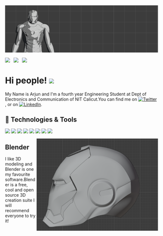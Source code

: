 [![Header](https://github.com/Arjunumesh11/Arjunumesh11/blob/master/iron_man_blender.png "Header")](https://github.com/Arjunumesh11/Arjunumesh11)
<p align='center'>

<a href="https://twitter.com/ArjunUS11"><img height="30" src="https://github.com/WaylonWalker/WaylonWalker/blob/main/icon/twitter.png?raw=true"></a>&nbsp;&nbsp;
<a href="https://instagram.com/arjun_us11"><img height="30" src="https://github.com/WaylonWalker/WaylonWalker/blob/main/icon/instagram.jpg?raw=true"></a>&nbsp;&nbsp;
<a href=" https://in.linkedin.com/in/arjun-u-s-304363166"><img height="30" src="https://github.com/WaylonWalker/WaylonWalker/blob/main/icon/linkedin.png?raw=true"></a>
</p>

# Hi people! <img src="https://raw.githubusercontent.com/MartinHeinz/MartinHeinz/master/wave.gif" width="30px">

My Name is Arjun and I'm a fourth year Engineering Student at Dept of Electronics and Communication of NIT Calicut.You can find me on [![Twitter][1.2]][1],  or on [![LinkedIn][3.2]][3].

## 🔧 Technologies & Tools
![](https://img.shields.io/badge/OS-Linux-informational?style=flat&logo=linux&logoColor=white&color=2bbc8a)
![](https://img.shields.io/badge/Editor-VScode-informational?style=flat&logo=VScode-idea&logoColor=white&color=2bbc8a)
![](https://img.shields.io/badge/Code-C++-informational?style=flat&logo=C++&logoColor=white&color=2bbc8a)
![](https://img.shields.io/badge/Code-C-informational?style=flat&logo=C&logoColor=white&color=2bbc8a)
![](https://img.shields.io/badge/Code-Matlab-informational?style=flat&logo=Matlab&logoColor=white&color=2bbc8a)
![](https://img.shields.io/badge/Code-JavaScript-informational?style=flat&logo=javascript&logoColor=white&color=2bbc8a)
![](https://img.shields.io/badge/Code-Nodejs-informational?style=flat&logo=Nodejs&logoColor=white&color=2bbc8a)
![](https://img.shields.io/badge/Code-Expressjs-informational?style=flat&logo=Expressjs&logoColor=white&color=2bbc8a)

<p>
  <a href="https://github.com/Arjunumesh11/Arjunumesh11/blob/master/head.png"><img width="400" align='right' src="https://github.com/Arjunumesh11/Arjunumesh11/blob/master/head.png?raw=true"></a>
</p>

## Blender

I like 3D modeling and Blender is one my favourite software.Blender is a free, cool and open source 3D creation suite I will recommend everyone to try it!

[1.1]: http://i.imgur.com/tXSoThF.png (twitter icon with padding)
[2.1]: http://i.imgur.com/0o48UoR.png (github icon with padding)

[1.2]: http://i.imgur.com/wWzX9uB.png (twitter icon without padding)
[2.2]: http://i.imgur.com/9I6NRUm.png (github icon without padding)
[3.2]: https://raw.githubusercontent.com/MartinHeinz/MartinHeinz/master/linkedin-3-16.png (LinkedIn icon without padding)

[1]: https://twitter.com/ArjunUS11
[2]: https://github.com/Arjunumesh11
[3]: https://in.linkedin.com/in/arjun-u-s-304363166
